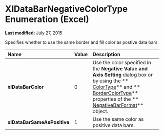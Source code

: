 
# XlDataBarNegativeColorType Enumeration (Excel)

 **Last modified:** July 27, 2015

Specifies whether to use the same border and fill color as postive data bars.


|**Name**|**Value**|**Description**|
|:-----|:-----|:-----|
| **xlDataBarColor**|0|Use the color specified in the  **Negative Value and Axis Setting** dialog box or by using the ** [ColorType](01485eab-0aa3-278e-2976-02e0d0757a4f.md)** and ** [BorderColorType](014d8bc9-6c9d-df2d-2152-09f206400388.md)** properties of the ** [NegativeBarFormat](25daa644-29af-a7c1-1d11-be9c72cfff7a.md)** object.|
| **xlDataBarSameAsPositive**|1|Use the same color as positive data bars.|
